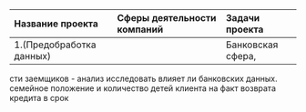 | Название проекта| Сферы деятельности компаний | Задачи проекта |  						
| :-------------------- | :--------------------- |:---------------------------|
|1.(Предобработка данных)| | Банковская сфера, | На основе статистики о |      Исследование надежно-       кредитование       платежеспособности клиентов
 сти заемщиков - анализ     				    исследовать влияет ли
 банковских данных.                            семейное положение и 
						                        количество детей клиента
 						                        на факт возврата кредита 
						                        в срок